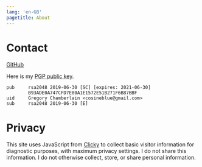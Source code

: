 ```yaml
---
lang: 'en-GB'
pagetitle: About
---
```


Contact
=======

[GitHub]

Here is my [PGP public key].

    pub     rsa2048 2019-06-30 [SC] [expires: 2021-06-30]
            B93ADE0A747CFD7E80A1E1572E51B271F6B87BBF
    uid     Gregory Chamberlain <cosineblue@gmail.com>
    sub     rsa2048 2019-06-30 [E]

Privacy
=======

This site uses JavaScript from [Clicky] to collect basic visitor
information for diagnostic purposes, with maximum privacy settings. I do
not share this information. I do not otherwise collect, store, or share
personal information.

  [GitHub]: https://github.com/chambln
  [PGP public key]: pubkey-gc.txt
  [Clicky]: https://clicky.com
